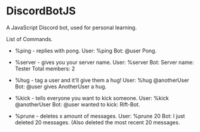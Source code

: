 # DiscordBotJS
A JavaScript Discord bot, used for personal learning.

List of Commands.

- %ping - replies with pong.
  User: %ping
  Bot: @user Pong.
  
- %server - gives you your server name.
  User: %server
  Bot: Server name: Tester
       Total members: 2

- %hug - tag a user and it'll give them a hug!
  User: %hug @anotherUser
  Bot: @user gives AnotherUser a hug.

- %kick - tells everyone you want to kick someone.
  User: %kick @anotherUser
  Bot: @user wanted to kick: Rift-Bot.

- %prune - deletes x amount of messages.
  User: %prune 20
  Bot: I just deleted 20 messages. (Also deleted the most recent 20 messages.
